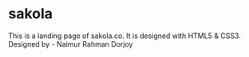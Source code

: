 # sakola
This is a landing page of sakola.co. It is designed with HTML5 &amp; CSS3.
Designed by - Naimur Rahman Dorjoy

